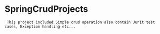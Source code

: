 # SpringCrudProjects 
     This project included Simple crud operation also contain Junit test cases, Exception handling etc...
